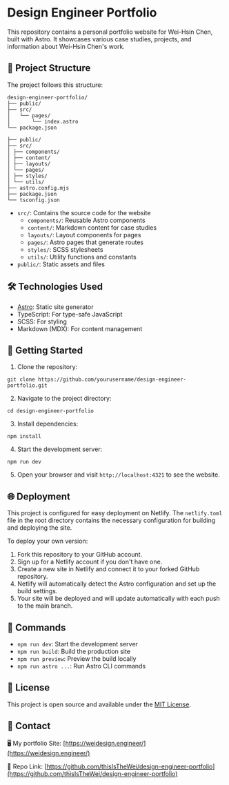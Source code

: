 # Design Engineer Portfolio

This repository contains a personal portfolio website for Wei-Hsin Chen, built with Astro. It showcases various case studies, projects, and information about Wei-Hsin Chen's work.

## 🚀 Project Structure

The project follows this structure:
```text
design-engineer-portfolio/
├── public/
├── src/
│   └── pages/
│       └── index.astro
└── package.json

├── public/ 
├── src/ 
│ ├── components/ 
│ ├── content/ 
│ ├── layouts/ 
│ └── pages/
│ ├── styles/ 
│ └── utils/ 
├── astro.config.mjs 
├── package.json 
└── tsconfig.json
```

- `src/`: Contains the source code for the website
  - `components/`: Reusable Astro components
  - `content/`: Markdown content for case studies
  - `layouts/`: Layout components for pages
  - `pages/`: Astro pages that generate routes
  - `styles/`: SCSS stylesheets
  - `utils/`: Utility functions and constants
- `public/`: Static assets and files

## 🛠️ Technologies Used

- [Astro](https://astro.build/): Static site generator
- TypeScript: For type-safe JavaScript
- SCSS: For styling
- Markdown (MDX): For content management

## 🚀 Getting Started

1. Clone the repository: 
```
git clone https://github.com/yourusername/design-engineer-portfolio.git
```
2. Navigate to the project directory:
```
cd design-engineer-portfolio
```
3. Install dependencies:
```
npm install
```
4. Start the development server:
```
npm run dev
```
5. Open your browser and visit `http://localhost:4321` to see the website.

## 🌐 Deployment

This project is configured for easy deployment on Netlify. The `netlify.toml` file in the root directory contains the necessary configuration for building and deploying the site.

To deploy your own version:

1. Fork this repository to your GitHub account.
2. Sign up for a Netlify account if you don't have one.
3. Create a new site in Netlify and connect it to your forked GitHub repository.
4. Netlify will automatically detect the Astro configuration and set up the build settings.
5. Your site will be deployed and will update automatically with each push to the main branch.

## 🧞 Commands

- `npm run dev`: Start the development server
- `npm run build`: Build the production site
- `npm run preview`: Preview the build locally
- `npm run astro ...`: Run Astro CLI commands

## 📝 License

This project is open source and available under the [MIT License](LICENSE).


## 📧 Contact

🖥️ My portfolio Site: [https://weidesign.engineer/](https://weidesign.engineer/)

📀 Repo Link: [https://github.com/thisIsTheWei/design-engineer-portfolio](https://github.com/thisIsTheWei/design-engineer-portfolio)
